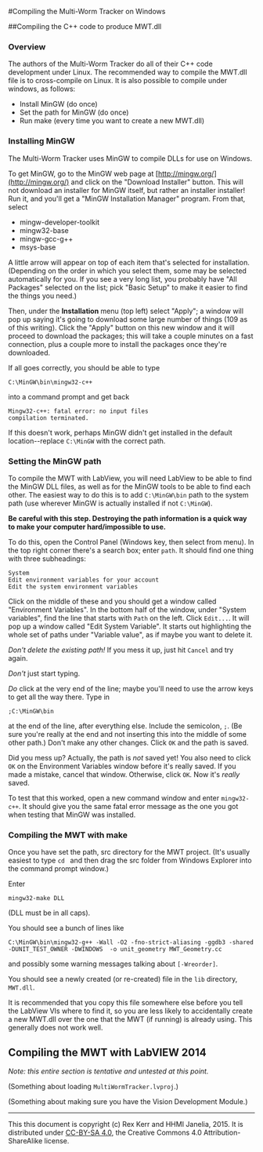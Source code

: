 #Compiling the Multi-Worm Tracker on Windows

##Compiling the C++ code to produce MWT.dll

### Overview

The authors of the Multi-Worm Tracker do all of their C++ code development under Linux.  The recommended way to compile the MWT.dll file is to cross-compile on Linux.  It is also possible to compile under windows, as follows:

* Install MinGW (do once)
* Set the path for MinGW (do once)
* Run make (every time you want to create a new MWT.dll)

### Installing MinGW

The Multi-Worm Tracker uses MinGW to compile DLLs for use on Windows.

To get MinGW, go to the MinGW web page at [http://mingw.org/](http://mingw.org/) and click on the "Download Installer" button.  This will not download an installer for MinGW itself, but rather an installer installer!  Run it, and you'll get a "MinGW Installation Manager" program.  From that, select

  * mingw-developer-toolkit
  * mingw32-base
  * mingw-gcc-g++
  * msys-base

A little arrow will appear on top of each item that's selected for installation.  (Depending on the order in which you select them, some may be selected automatically for you.  If you see a very long list, you probably have "All Packages" selected on the list; pick "Basic Setup" to make it easier to find the things you need.)

Then, under the **Installation** menu (top left) select "Apply"; a window will pop up saying it's going to download some large number of things (109 as of this writing).  Click the "Apply" button on this new window and it will proceed to download the packages; this will take a couple minutes on a fast connection, plus a couple more to install the packages once they're downloaded.

If all goes correctly, you should be able to type

```
C:\MinGW\bin\mingw32-c++
```

into a command prompt and get back

```
Mingw32-c++: fatal error: no input files
compilation terminated.
```

If this doesn't work, perhaps MinGW didn't get installed in the default location--replace `C:\MinGW` with the correct path.

### Setting the MinGW path

To compile the MWT with LabView, you will need LabView to be able to find the MinGW DLL files, as well as for the MinGW tools to be able to find each other.  The easiest way to do this is to add `C:\MinGW\bin` path to the system path (use wherever MinGW is actually installed if not `C:\MinGW`).

**Be careful with this step.  Destroying the path information is a quick way to make your computer hard/impossible to use.**

To do this, open the Control Panel (Windows key, then select from menu).  In the top right corner there's a search box; enter `path`.  It should find one thing with three subheadings:

```
System
Edit environment variables for your account
Edit the system environment variables
```

Click on the middle of these and you should get a window called "Environment Variables".  In the bottom half of the window, under "System variables", find the line that starts with `Path` on the left.  Click `Edit...`.  It will pop up a window called "Edit System Variable".  It starts out highlighting the whole set of paths under "Variable value", as if maybe you want to delete it.

_Don't delete the existing path!_  If you mess it up, just hit `Cancel` and try again.

_Don't_ just start typing.

_Do_ click at the very end of the line; maybe you'll need to use the arrow keys to get all the way there.  Type in

```
;C:\MinGW\bin
```

at the end of the line, after everything else.  Include the semicolon, `;`.  (Be sure you're really at the end and not inserting this into the middle of some other path.)  Don't make any other changes.  Click `OK` and the path is saved.

Did you mess up?  Actually, the path is _not_ saved yet!  You also need to click `OK` on the Environment Variables window before it's really saved.  If you made a mistake, cancel that window.  Otherwise, click `OK`.  Now it's _really_ saved.

To test that this worked, open a new command window and enter `mingw32-c++`.  It should give you the same fatal error message as the one you got when testing that MinGW was installed.

### Compiling the MWT with make

Once you have set the path, src directory for the MWT project.  (It's usually easiest to type `cd ` and then drag the src folder from Windows Explorer into the command prompt window.)

Enter

```
mingw32-make DLL
```

(DLL must be in all caps).

You should see a bunch of lines like

```
C:\MinGW\bin\mingw32-g++ -Wall -O2 -fno-strict-aliasing -ggdb3 -shared -DUNIT_TEST_OWNER -DWINDOWS  -o unit_geometry MWT_Geometry.cc
```

and possibly some warning messages talking about `[-Wreorder]`.

You should see a newly created (or re-created) file in the `lib` directory, `MWT.dll`.

It is recommended that you copy this file somewhere else before you tell the LabView VIs where to find it, so you are less likely to accidentally create a new MWT.dll over the one that the MWT (if running) is already using.  This generally does not work well.


## Compiling the MWT with LabVIEW 2014

_Note: this entire section is tentative and untested at this point._

(Something about loading `MultiWormTracker.lvproj`.)

(Something about making sure you have the Vision Development Module.)

----

This this document is copyright (c) Rex Kerr and HHMI Janelia, 2015.
It is distributed under [CC-BY-SA 4.0](https://creativecommons.org/licenses/by-sa/4.0/), the Creative Commons 4.0 Attribution-ShareAlike license.